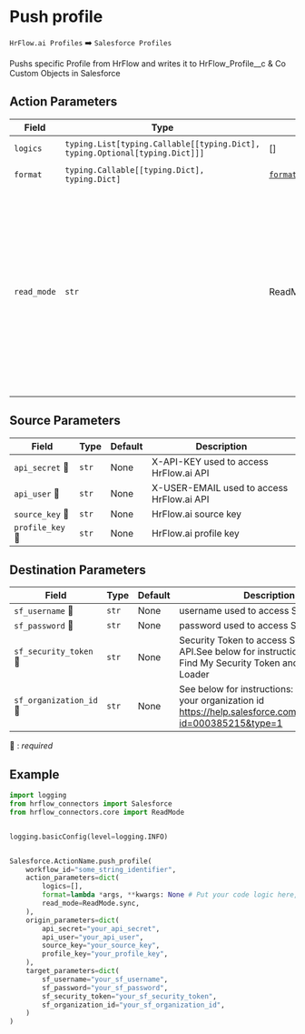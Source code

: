 # Push profile
`HrFlow.ai Profiles` :arrow_right: `Salesforce Profiles`

Pushs specific Profile from HrFlow and writes it to HrFlow_Profile__c & Co Custom Objects in Salesforce



## Action Parameters

| Field | Type | Default | Description |
| ----- | ---- | ------- | ----------- |
| `logics`  | `typing.List[typing.Callable[[typing.Dict], typing.Optional[typing.Dict]]]` | [] | List of logic functions |
| `format`  | `typing.Callable[[typing.Dict], typing.Dict]` | [`format_into_salesforce_profile`](../connector.py#L124) | Formatting function |
| `read_mode`  | `str` | ReadMode.sync | If 'incremental' then `read_from` of the last run is given to Origin Warehouse during read. **The actual behavior depends on implementation of read**. In 'sync' mode `read_from` is neither fetched nor given to Origin Warehouse during read. |

## Source Parameters

| Field | Type | Default | Description |
| ----- | ---- | ------- | ----------- |
| `api_secret` :red_circle: | `str` | None | X-API-KEY used to access HrFlow.ai API |
| `api_user` :red_circle: | `str` | None | X-USER-EMAIL used to access HrFlow.ai API |
| `source_key` :red_circle: | `str` | None | HrFlow.ai source key |
| `profile_key` :red_circle: | `str` | None | HrFlow.ai profile key |

## Destination Parameters

| Field | Type | Default | Description |
| ----- | ---- | ------- | ----------- |
| `sf_username` :red_circle: | `str` | None | username used to access Salesforce API |
| `sf_password` :red_circle: | `str` | None | password used to access Salesforce API |
| `sf_security_token` :red_circle: | `str` | None | Security Token to access Salesforce API.See below for instructions: How Can I Find My Security Token and Use It in Data Loader | Salesforce Platform  https://www.youtube.com/watch?v=nYbfxeSGKFM&ab_channel=SalesforceSupport |
| `sf_organization_id` :red_circle: | `str` | None | See below for instructions: How to find your organization id  https://help.salesforce.com/s/articleView?id=000385215&type=1 |

:red_circle: : *required*

## Example

```python
import logging
from hrflow_connectors import Salesforce
from hrflow_connectors.core import ReadMode


logging.basicConfig(level=logging.INFO)


Salesforce.ActionName.push_profile(
    workflow_id="some_string_identifier",
    action_parameters=dict(
        logics=[],
        format=lambda *args, **kwargs: None # Put your code logic here,
        read_mode=ReadMode.sync,
    ),
    origin_parameters=dict(
        api_secret="your_api_secret",
        api_user="your_api_user",
        source_key="your_source_key",
        profile_key="your_profile_key",
    ),
    target_parameters=dict(
        sf_username="your_sf_username",
        sf_password="your_sf_password",
        sf_security_token="your_sf_security_token",
        sf_organization_id="your_sf_organization_id",
    )
)
```